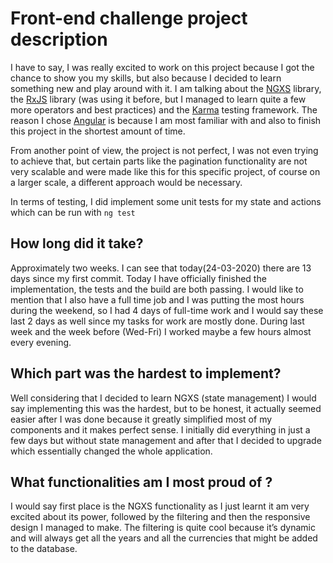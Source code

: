 # Front-end challenge project description

I have to say, I was really excited to work on this project because I got the chance to show you my skills, but also because I decided to learn something new and play around with it. I am talking about the [NGXS](https://www.ngxs.io/) library, the [RxJS](https://rxjs.dev/) library (was using it before, but I managed to learn quite a few more operators and best practices) and the [Karma](https://karma-runner.github.io) testing framework. The reason I chose [Angular](https://angular.io/) is because I am most familiar with and also to finish this project in the shortest amount of time.

From another point of view, the project is not perfect, I was not even trying to achieve that, but certain parts like the pagination functionality are not very scalable and were made like this for this specific project, of course on a larger scale, a different approach would be necessary.

In terms of testing, I did implement some unit tests for my state and actions which can be run with `ng test`

## How long did it take?

Approximately two weeks. I can see that today(24-03-2020) there are 13 days since my first commit. Today I have officially finished the implementation, the tests and the build are both passing. I would like to mention that I also have a full time job and I was putting the most hours during the weekend, so I had 4 days of full-time work and I would say these last 2 days as well since my tasks for work are mostly done. During last week and the week before (Wed-Fri) I worked maybe a few hours almost every evening.

## Which part was the hardest to implement?

Well considering that I decided to learn NGXS (state management) I would say implementing this was the hardest, but to be honest, it actually seemed easier after I was done because it greatly simplified most of my components and it makes perfect sense. I initially did everything in just a few days but without state management and after that I decided to upgrade which essentially changed the whole application.

## What functionalities am I most proud of ?

I would say first place is the NGXS functionality as I just learnt it am very excited about its power, followed by the filtering and then the responsive design I managed to make. The filtering is quite cool because it’s dynamic and will always get all the years and all the currencies that might be added to the database.
